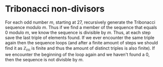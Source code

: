 # Tribonacci non-divisors

For each odd number $m$, starting at $27$, recursively generate the Tribonacci sequence modulo $m$. Thus if we find a member of the sequence that equals $0$ modulo $m$, we know the sequence is divisible by $m$. Thus, at each step save the last triple of elements found. If we ever encounter the same triple again then the sequence loops (and after a finite amount of steps we should find it as $\mathbb{Z_m}$ is finite and thus the amount of distinct triples is also finite). If we encounter the beginning of the loop again and we haven't found a $0$, then the sequence is not divisble by $m$.
